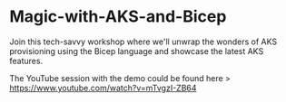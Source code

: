 # Magic-with-AKS-and-Bicep
Join this tech-savvy workshop where we'll unwrap the wonders of AKS provisioning using the Bicep language and showcase the latest AKS features.

The YouTube session with the demo could be found here > https://www.youtube.com/watch?v=mTvgzI-ZB64
